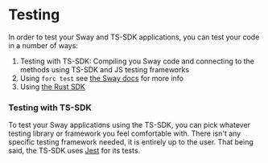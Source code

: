 # Testing

In order to test your Sway and TS-SDK applications, you can test your code in a number of ways:

1. Testing with TS-SDK: Compiling you Sway code and connecting to the methods using TS-SDK and JS testing frameworks
2. Using `forc test` see [the Sway docs](https://fuellabs.github.io/sway/v{{site.data.versions.sway}}/forc/commands/forc_test.html) for more info
3. Using [the Rust SDK](https://fuellabs.github.io/fuels-rs/v0.31.1/testing/index.html)

### Testing with TS-SDK

To test your Sway applications using the TS-SDK, you can pick whatever testing library or framework you feel comfortable with. There isn't any specific testing framework needed, it is entirely up to the user. That being said, the TS-SDK uses [Jest](https://jestjs.io/) for its tests.
